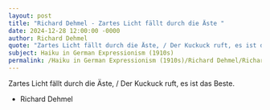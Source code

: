 ```yaml
---
layout: post
title: "Richard Dehmel - Zartes Licht fällt durch die Äste "
date: 2024-12-28 12:00:00 -0000
author: Richard Dehmel
quote: "Zartes Licht fällt durch die Äste, / Der Kuckuck ruft, es ist das Beste."
subject: Haiku in German Expressionism (1910s)
permalink: /Haiku in German Expressionism (1910s)/Richard Dehmel/Richard Dehmel - Zartes Licht fällt durch die Äste 
---
```


Zartes Licht fällt durch die Äste, / Der Kuckuck ruft, es ist das Beste.

- Richard Dehmel
